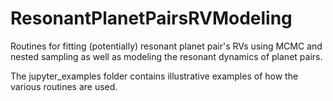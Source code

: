 # ResonantPlanetPairsRVModeling
Routines for fitting (potentially) resonant planet pair's RVs using MCMC and nested sampling as well
as modeling the resonant dynamics of planet pairs.

The jupyter_examples folder contains illustrative examples of how the various routines are used.
